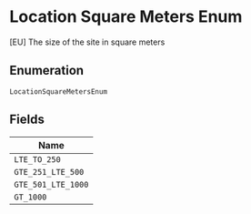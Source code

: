 
# Location Square Meters Enum

[EU] The size of the site in square meters

## Enumeration

`LocationSquareMetersEnum`

## Fields

| Name |
|  --- |
| `LTE_TO_250` |
| `GTE_251_LTE_500` |
| `GTE_501_LTE_1000` |
| `GT_1000` |

